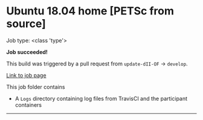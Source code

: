 # Ubuntu 18.04 home [PETSc from source]

Job type: <class 'type'>



**Job succeeded!**



This build was triggered by a pull request from `update-dII-OF` → `develop`.



[Link to job page]({[job_link]})


This job folder contains
- A `Logs` directory containing log files from TravisCI and the participant containers


---


